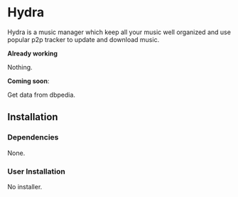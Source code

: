# Hydra
Hydra is a music manager which keep all your music well organized and use popular p2p tracker to update and download music.

**Already working**

Nothing.

**Coming soon**:

Get data from dbpedia.

## Installation

### Dependencies

None.

### User Installation

No installer.
